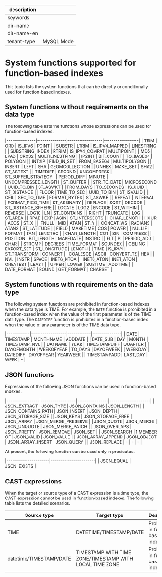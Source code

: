 |description||
|---|---|
|keywords||
|dir-name||
|dir-name-en||
|tenant-type|MySQL Mode|

# System functions supported for function-based indexes

This topic lists the system functions that can be directly or conditionally used for function-based indexes. 

## System functions without requirements on the data type

The following table lists the functions whose expressions can be used for function-based indexes.

|---------------|---------------|------------------|------------------|
| TRIM | ORD | IS_IPV6 | POINT |
| SUBSTR | LTRIM | IS_IPV4_MAPPED | LINESTRING |
| SUBSTRING_INDEX | RTRIM | IS_IPV4_COMPAT | MULTIPOINT |
| MD5 | LPAD | CRC32 | MULTILINESTRING |
| IP2INT | BIT_COUNT | TO_BASE64 | POLYGON |
| INT2IP | FIND_IN_SET | FROM_BASE64 | MULTIPOLYGON |
| INSERT | LEFT | SHA | GEOMCOLLECTION |
| UNHEX | MAKE_SET | SHA2 | ST_ASTEXT |
| TIMEDIFF | SECOND | UNCOMPRESS | ST_BUFFER_STRATEGY |
| PERIOD_DIFF | MINUTE | UNCOMPRESSED_LENGTH | ST_BUFFER |
| STR_TO_DATE | MICROSECOND | UUID_TO_BIN | ST_ASWKT |
| FROM_DAYS | TO_SECONDS | IS_UUID | ST_DISTANCE |
| FLOOR | TIME_TO_SEC | UUID_TO_BIN | ST_ISVALID |
| CEIL | SEC_TO_TIME | FORMAT_BYTES | ST_ASWKB |
| REPEAT | INTERVAL | FORMAT_PICO_TIME | ST_ASBINARY |
| REPLACE | SQRT | DECODE | ST_DISTANCE_SPHERE |
| LOCATE | LOG2 | ENCODE | ST_WITHIN |
| REVERSE | LOG10 | LN | ST_CONTAINS |
| RIGHT | TRUNCATE | LOG | ST_AREA |
| RPAD | EXP | ASIN | ST_INTERSECTS |
| CHAR_LENGTH | HOUR | ACOS | ST_X |
| IFNULL | MID | ATAN | ST_Y |
| CONCAT_WS | RADIANS | ATAN2 | ST_LATITUDE |
| FIELD | MAKETIME | COS | POWER |
| NULLIF | FORMAT | TAN | LENGTHC |
| CHAR_LENGTH | COT | SIN | COMPRESS |
| POSITION | BIT_LENGTH | MAKEDATE | INSTRC |
| ELT | PI | PERIOD_ADD | CHAR |
| STRCMP | DEGREES | TIME_FORMAT | SOUNDEX |
| CEILING | EXPORT_SET | ST_LONGITUDE | LENGTH |
| TIME | IS_IPV4 | ST_TRANSFORM | CONVERT |
| COALESCE | ASCII | CONVERT_TZ | HEX |
| NVL | INSTR | SPACE | INET6_NTOA |
| INET6_ATON | INET_ATON | GREATEST | LEAST |
| UPPER         |   LOWER       |   SUBTIME        |   ADDTIME        |
| DATE_FORMAT   |   ROUND       |   GET_FORMAT     |   CHARSET          |

## System functions with requirements on the data type

The following system functions are prohibited in function-based indexes when the data type is TIME. For example, the `DATE` function is prohibited in a function-based index when the value of the first parameter is of the TIME data type. The `DATEDIFF` function is prohibited in a function-based index when the value of any parameter is of the TIME data type. 

|------------|------------------|------------|---------------|
| DATE       | TIMESTAMP        | MONTHNAME  |  ADDDATE      |
| DATE_SUB   | DAY              | MONTH      | TIMESTAMP_NVL |
| DAYNAME    | YEAR             | TIMESTAMPDIFF | QUARTER    |
| DAYOFMONTH | WEEKOFYEAR       | TO_DAYS    | DAYOFWEEK     |
| WEEKDAY    | DATEDIFF         | DAYOFYEAR  | YEARWEEK      |
| TIMESTAMPADD  |  LAST_DAY     | WEEK       |    -          |

## JSON functions

Expressions of the following JSON functions can be used in function-based indexes. 

|-----------------|------------------|----------------|---------------------|
| JSON_EXTRACT | JSON_TYPE | JSON_CONTAINS | JSON_LENGTH |
| JSON_CONTAINS_PATH | JSON_INSERT | JSON_DEPTH | JSON_STORAGE_SIZE |
| JSON_KEYS | JSON_STORAGE_FREE | JSON_ARRAY | JSON_MERGE_PRESERVE |
| JSON_QUOTE | JSON_MERGE | JSON_UNQUOTE | JSON_MERGE_PATCH |
| JSON_OVERLAPS | JSON_PRETTY | JSON_REMOVE | JSON_SET |
| JSON_SEARCH | 1 MEMBER OF | JSON_VALID | JSON_VALUE |
| JSON_ARRAY_APPEND | JSON_OBJECT | JSON_ARRAY_INSERT | JSON_QUERY |
| JSON_REPLACE | - | - | - |

At present, the following function can be used only in predicates. 

|----------------------|-----------------------|
| JSON_EQUAL | JSON_EXISTS |

## CAST expressions

When the target or source type of a CAST expression is a time type, the CAST expression cannot be used in function-based indexes. The following table lists the detailed scenarios. 

| Source type | Target type | Description |
|----------------------------------------|--------------------------------|----------------|
| TIME | DATETIME/TIMESTAMP/DATE | Prohibited in function-based indexes |
| datetime/TIMESTAMP/DATE | TIMESTAMP WITH TIME ZONE/TIMESTAMP WITH LOCAL TIME ZONE | Prohibited in function-based indexes |
